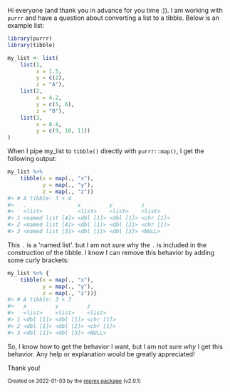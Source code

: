 
Hi everyone (and thank you in advance for you time :)). I am working with `purrr` 
and have a question about converting a list to a tibble. Below is an example list:

``` r
library(purrr)
library(tibble)

my_list <- list(
    list(1, 
         x = 1.5, 
         y = c(2), 
         z = "A"),
    list(2, 
         x = 4.2, 
         y = c(5, 6), 
         z = "B"),
    list(3, 
         x = 8.8, 
         y = c(9, 10, 11))
)
```

When I pipe my_list to `tibble()` directly with `purrr::map()`, I get the following output:

```r
my_list %>% 
    tibble(x = map(., "x"),
           y = map(., "y"),
           z = map(., "z"))
#> # A tibble: 3 × 4
#>   .                x         y         z        
#>   <list>           <list>    <list>    <list>   
#> 1 <named list [4]> <dbl [1]> <dbl [1]> <chr [1]>
#> 2 <named list [4]> <dbl [1]> <dbl [2]> <chr [1]>
#> 3 <named list [3]> <dbl [1]> <dbl [3]> <NULL>
```

This `.` is a 'named list'. but I am not sure why the `.` is included in the construction of the tibble. I know I can remove this behavior by adding some curly brackets:

```r
my_list %>% {
    tibble(x = map(., "x"),
           y = map(., "y"),
           z = map(., "z"))}
#> # A tibble: 3 × 3
#>   x         y         z        
#>   <list>    <list>    <list>   
#> 1 <dbl [1]> <dbl [1]> <chr [1]>
#> 2 <dbl [1]> <dbl [2]> <chr [1]>
#> 3 <dbl [1]> <dbl [3]> <NULL>
```

So, I know *how* to get the behavior I want, but I am not sure *why* I get this behavior. Any help or explanation would be greatly appreciated! 

Thank you! 

<sup>Created on 2022-01-03 by the [reprex package](https://reprex.tidyverse.org) (v2.0.1)</sup>
